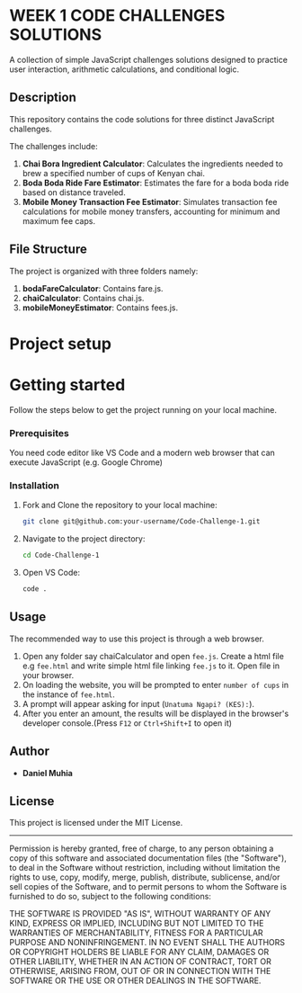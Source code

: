 # WEEK 1 CODE CHALLENGES SOLUTIONS

A collection of simple JavaScript challenges solutions designed to practice user interaction, arithmetic calculations, and conditional logic.

## Description
This repository contains the code solutions for three distinct JavaScript challenges. 

The challenges include:

1.  **Chai Bora Ingredient Calculator**: Calculates the ingredients needed to brew a specified number of cups of Kenyan chai.
2.  **Boda Boda Ride Fare Estimator**: Estimates the fare for a boda boda ride based on distance traveled.
3.  **Mobile Money Transaction Fee Estimator**: Simulates transaction fee calculations for mobile money transfers, accounting for minimum and maximum fee caps.

## File Structure

The project is organized with three folders namely:

1. **bodaFareCalculator**: Contains fare.js.
2. **chaiCalculator**: Contains chai.js.
3. **mobileMoneyEstimator**: Contains fees.js.

# Project setup

# Getting started

Follow the steps below to get the project running on your local machine.

### Prerequisites

You need code editor like VS Code and a modern web browser that can execute JavaScript (e.g. Google Chrome)

### Installation

1.  Fork and Clone the repository to your local machine:
    ```sh
    git clone git@github.com:your-username/Code-Challenge-1.git
    ```
2.  Navigate to the project directory:
    ```sh
    cd Code-Challenge-1
    ```
3. Open VS Code:
    ```sh
    code .
    ```

## Usage

The recommended way to use this project is through a web browser.

1.  Open any folder say chaiCalculator and open `fee.js`. Create a html file e.g `fee.html` and write simple html file linking `fee.js` to it. Open file in your browser.
2.  On loading the website, you will be prompted to enter `number of cups` in the instance of `fee.html`.
3.  A prompt will appear asking for input (`Unatuma Ngapi? (KES):`).
4.  After you enter an amount, the results will be displayed in the browser's developer console.(Press `F12` or `Ctrl+Shift+I` to open it)

##  Author

* **Daniel Muhia**

##  License

This project is licensed under the MIT License.

---

Permission is hereby granted, free of charge, to any person obtaining a copy of this software and associated documentation files (the "Software"), to deal in the Software without restriction, including without limitation the rights to use, copy, modify, merge, publish, distribute, sublicense, and/or sell copies of the Software, and to permit persons to whom the Software is furnished to do so, subject to the following conditions:

THE SOFTWARE IS PROVIDED "AS IS", WITHOUT WARRANTY OF ANY KIND, EXPRESS OR IMPLIED, INCLUDING BUT NOT LIMITED TO THE WARRANTIES OF MERCHANTABILITY, FITNESS FOR A PARTICULAR PURPOSE AND NONINFRINGEMENT. IN NO EVENT SHALL THE AUTHORS OR COPYRIGHT HOLDERS BE LIABLE FOR ANY CLAIM, DAMAGES OR OTHER LIABILITY, WHETHER IN AN ACTION OF CONTRACT, TORT OR OTHERWISE, ARISING FROM, OUT OF OR IN CONNECTION WITH THE SOFTWARE OR THE USE OR OTHER DEALINGS IN THE SOFTWARE.
